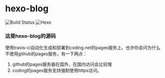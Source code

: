 # hexo-blog

![Build Status](https://travis-ci.org/Akame-moe/hexo-blog.svg?branch=master)  ![Hexo](https://img.shields.io/badge/hexo-3.3.8-blue.svg)

### 这是hexo-blog的源码

使用travis-ci自动化生成和部署到coding.net的pages服务上。也许你会问为什么不使用github的pages服务，有一下两点：

1. github的pages服务器在国外，在国内访问会比较慢  
2. coding的pages服务支持强制使用https访问。  


